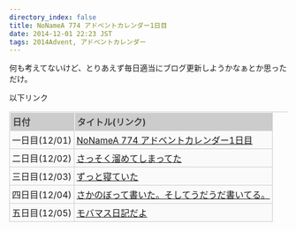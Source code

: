 ```yaml
---
directory_index: false
title: NoNameA 774 アドベントカレンダー1日目
date: 2014-12-01 22:23 JST
tags: 2014Advent, アドベントカレンダー
---
```


何も考えてないけど、とりあえず毎日適当にブログ更新しようかなぁとか思っただけ。

以下リンク

<style>
.table{
width:100%;
border-collapse: separate;
border-spacing: 0px;
border-top: 1px solid #ccc;
border-left: 1px solid #ccc;
}
.table th{
padding: 4px;
text-align: left;
vertical-align: top;
color: #444;
background-color: #ccc;
border-top: 1px solid #fff;
border-left: 1px solid #fff;
border-right: 1px solid #ccc;
border-bottom: 1px solid #ccc;
}
.table td{
padding: 4px;
background-color: #fafafa;
border-right: 1px solid #ccc;
border-bottom: 1px solid #ccc;
}
</style>
<table class="table">
<tr><th>日付</th><th>タイトル(リンク)</th></tr>
<tr><td>一日目(12/01)</td> <td><a href="/blog/2014/12/01/advent.html">NoNameA 774 アドベントカレンダー1日目</a></td></tr>
<tr><td>二日目(12/02)</td> <td><a href="/blog/2014/12/02/advent.html">さっそく溜めてしまってた</a></td></tr>
<tr><td>三日目(12/03)</td> <td><a href="/blog/2014/12/03/advent.html">ずっと寝ていた</a></td></tr>
<tr><td>四日目(12/04)</td> <td><a href="/blog/2014/12/04/advent.html">さかのぼって書いた。そしてうだうだ書いてる。</a></td></tr>
<tr><td>五日目(12/05)</td> <td><a href="/blog/2014/12/05/advent.html">モバマス日記だよ</a></td></tr>
</table>
